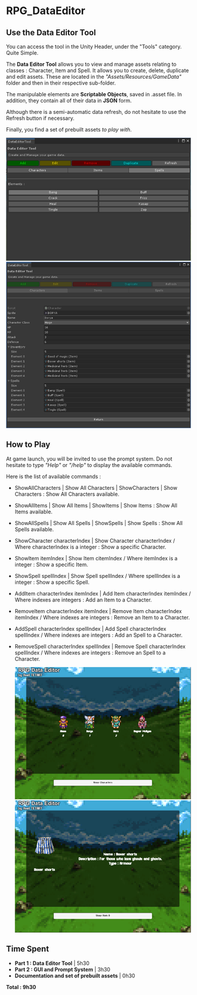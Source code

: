 ﻿# RPG_DataEditor

## Use the Data Editor Tool

You can access the tool in the Unity Header, under the "Tools" category. Quite Simple.

The **Data Editor Tool** allows you to view and manage assets relating to classes : Character, Item and Spell.
It allows you to create, delete, duplicate and edit assets. These are located in the _"Assets/Resources/GameData"_ folder and then in their respective sub-folder.

The manipulable elements are **Scriptable Objects**, saved in .asset file. In addition, they contain all of their data in **JSON** form.

Although there is a semi-automatic data refresh, do not hesitate to use the Refresh button if necessary.

Finally, you find a set of prebuilt assets _to play with_.

![RPGDataEditorTool1](Images/RPGDataEditorTool1.PNG "List Elements") ![RPGDataEditorTool2](Images/RPGDataEditorTool2.PNG "Edit Mode")

## How to Play

At game launch, you will be invited to use the prompt system.
Do not hesitate to type _"Help"_ or _"/help"_ to display the available commands.

Here is the list of available commands :

- ShowAllCharacters | Show All Characters | ShowCharacters | Show Characters :
  Show All Characters available.

- ShowAllItems | Show All Items | ShowItems | Show Items :
  Show All Items available.

- ShowAllSpells | Show All Spells | ShowSpells | Show Spells :
  Show All Spells available.

- ShowCharacter characterIndex | Show Character characterIndex / Where characterIndex is a integer :
  Show a specific Character.

- ShowItem itemIndex | Show Item citemIndex / Where itemIndex is a integer :
  Show a specific Item.

- ShowSpell spellIndex | Show Spell spellIndex / Where spellIndex is a integer :
  Show a specific Spell.

- AddItem characterIndex itemIndex | Add Item characterIndex itemIndex / Where indexes are integers :
  Add an Item to a Character.

- RemoveItem characterIndex itemIndex | Remove Item characterIndex itemIndex / Where indexes are integers :
  Remove an Item to a Character.

- AddSpell characterIndex spellIndex | Add Spell characterIndex spellIndex / Where indexes are integers :
  Add an Spell to a Character.

- RemoveSpell characterIndex spellIndex | Remove Spell characterIndex spellIndex / Where indexes are integers :
  Remove an Spell to a Character.

  ![RPGDataEditorGame1](Images/RPGDataEditorGame1.PNG "Screenplay 1") ![RPGDataEditorGame2](Images/RPGDataEditorGame2.PNG "Screenplay 2")

## Time Spent

- **Part 1 : Data Editor Tool** | 5h30
- **Part 2 : GUI and Prompt System** | 3h30
- **Documentation and set of prebuilt assets** | 0h30

**Total : 9h30**
